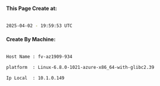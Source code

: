 
   
#### This Page Create at:

```bash

2025-04-02 - 19:59:53 UTC

```

#### Create By Machine:

```bash

Host Name : fv-az1909-934

platform  : Linux-6.8.0-1021-azure-x86_64-with-glibc2.39

Ip Local  : 10.1.0.149

```

